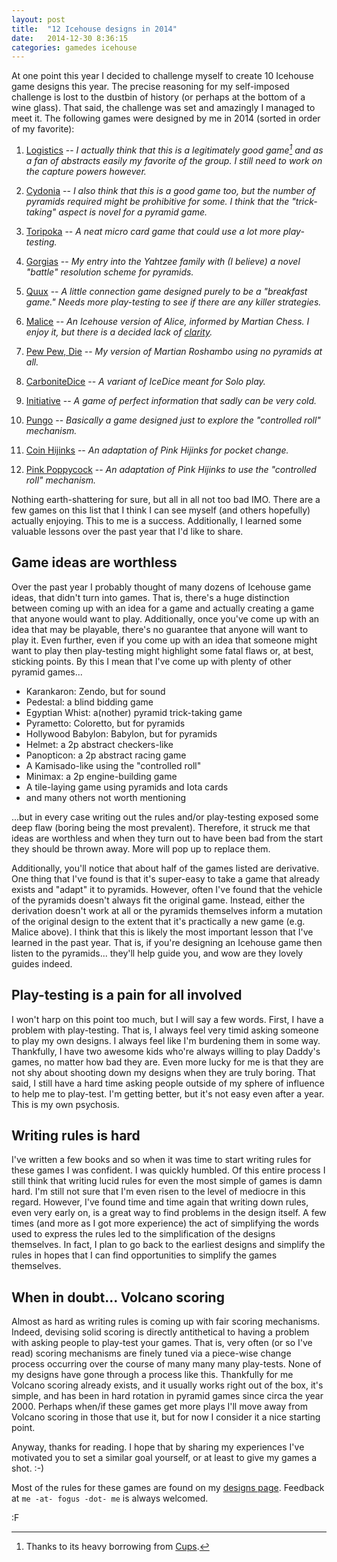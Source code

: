 ```yaml
---
layout: post
title:  "12 Icehouse designs in 2014"
date:   2014-12-30 8:36:15
categories: gamedes icehouse
---
```


At one point this year I decided to challenge myself to create 10 Icehouse game designs this year.  The precise reasoning for my self-imposed challenge is lost to the dustbin of history (or perhaps at the bottom of a wine glass).  That said, the challenge was set and amazingly I managed to meet it.  The following games were designed by me in 2014 (sorted in order of my favorite):

 1. [Logistics][l1] -- *I actually think that this is a legitimately 
    good game[^c] and as a fan of abstracts easily my favorite of the
	group. I still need to work on the capture powers however.*

 2. [Cydonia][l2] -- *I also think that this is a good game too, 
    but the number of pyramids required might be prohibitive for 
	some. I think that the "trick-taking" aspect is novel for a
	pyramid	game.*
	
 3. [Toripoka][l3] -- *A neat micro card game that could use a 
    lot more play-testing.*

 4. [Gorgias][l4] -- *My entry into the Yahtzee family with 
    (I believe) a novel "battle" resolution scheme for pyramids.*
	
 5. [Quux][l5] -- *A little connection game designed purely to be 
    a "breakfast game." Needs more play-testing to see if there
	are any killer strategies.*
 
 6. [Malice][l6] -- *An Icehouse version of Alice, informed by Martian
    Chess.  I enjoy it, but there is a decided lack of [clarity][lc].*

 7. [Pew Pew, Die][l7] -- *My version of Martian Roshambo using no
    pyramids at all.*
	
 8. [CarboniteDice][l8] -- *A variant of IceDice meant for Solo play.*
 
 9. [Initiative][l9] -- *A game of perfect information that sadly can 
    be very cold.*
 
 10. [Pungo][l10] -- *Basically a game designed just to explore the 
    "controlled roll" mechanism.*
	
 11. [Coin Hijinks][l11] -- *An adaptation of Pink Hijinks for pocket
   change.*

12. [Pink Poppycock][l12] -- *An adaptation of Pink Hijinks to use the
   "controlled roll" mechanism.*

Nothing earth-shattering for sure, but all in all not too bad IMO.  There are a few games on this list that I think I can see myself (and others hopefully) actually enjoying.  This to me is a success.  Additionally, I learned some valuable lessons over the past year that I'd like to share.

[l1]: http://fogus.me/fun/spiel/logistics/
[l2]: http://fogus.me/fun/spiel/cydonia
[l3]: http://fogus.me/fun/spiel/toripoka/
[l4]: http://fogus.me/fun/spiel/gorgias
[l5]: http://fogus.me/fun/spiel/quux/
[l6]: http://icehousegames.org/wiki/index.php?title=Malice
[l7]: http://fogus.me/fun/spiel/pewpewdie/
[l8]: http://icehousegames.org/wiki/index.php?title=CarboniteDice
[l9]: http://icehousegames.org/wiki/index.php?title=Initiative
[l10]: http://icehousegames.org/wiki/index.php?title=Pungo
[l11]: https://raw.githubusercontent.com/fogus/spiel/master/taschenspiele/coin-hijinks/README.markdown
[l12]: http://looneylabs.ning.com/forum/topics/pink-poppycock
[lc]: http://www.cameronius.com/games/shibumi/browne-elegance-5.pdf

## Game ideas are worthless

Over the past year I probably thought of many dozens of Icehouse game ideas, that didn't turn into games.  That is, there's a huge distinction between coming up with an idea for a game and actually creating a game that anyone would want to play.  Additionally, once you've come up with an idea that may be playable, there's no guarantee that anyone will want to play it.  Even further, even if you come up with an idea that someone might want to play then play-testing might highlight some fatal flaws or, at best, sticking points.  By this I mean that I've come up with plenty of other pyramid games...

 * Karankaron: Zendo, but for sound
 * Pedestal: a blind bidding game
 * Egyptian Whist: a(nother) pyramid trick-taking game
 * Pyrametto: Coloretto, but for pyramids
 * Hollywood Babylon: Babylon, but for pyramids
 * Helmet: a 2p abstract checkers-like
 * Panopticon: a 2p abstract racing game
 * A Kamisado-like using the "controlled roll"
 * Minimax: a 2p engine-building game
 * A tile-laying game using pyramids and Iota cards
 * and many others not worth mentioning

...but in every case writing out the rules and/or play-testing exposed some deep flaw (boring being the most prevalent).  Therefore, it struck me that ideas are worthless and when they turn out to have been bad from the start they should be thrown away.  More will pop up to replace them.

Additionally, you'll notice that about half of the games listed are derivative.  One thing that I've found is that it's super-easy to take a game that already exists and "adapt" it to pyramids.  However, often I've found that the vehicle of the pyramids doesn't always fit the original game.  Instead, either the derivation doesn't work at all or the pyramids themselves inform a mutation of the original design to the extent that it's practically a new game (e.g. Malice above).  I think that this is likely the most important lesson that I've learned in the past year.  That is, if you're designing an Icehouse game then listen to the pyramids... they'll help guide you, and wow are they lovely guides indeed.

## Play-testing is a pain for all involved

I won't harp on this point too much, but I will say a few words.  First, I have a problem with play-testing.  That is, I always feel very timid asking someone to play my own designs.  I always feel like I'm burdening them in some way.  Thankfully, I have two awesome kids who're always willing to play Daddy's games, no matter how bad they are.  Even more lucky for me is that they are not shy about shooting down my designs when they are truly boring.  That said, I still have a hard time asking people outside of my sphere of influence to help me to play-test.  I'm getting better, but it's not easy even after a year.  This is my own psychosis.

## Writing rules is hard

I've written a few books and so when it was time to start writing rules for these games I was confident.  I was quickly humbled.  Of this entire process I still think that writing lucid rules for even the most simple of games is damn hard.  I'm still not sure that I'm even risen to the level of mediocre in this regard.  However, I've found time and time again that writing down rules, even very early on, is a great way to find problems in the design itself.  A few times (and more as I got more experience) the act of simplifying the words used to express the rules led to the simplification of the designs themselves.  In fact, I plan to go back to the earliest designs and simplify the rules in hopes that I can find opportunities to simplify the games themselves.

## When in doubt... Volcano scoring

Almost as hard as writing rules is coming up with fair scoring mechanisms.  Indeed, devising solid scoring is directly antithetical to having a problem with asking people to play-test your games.  That is, very often (or so I've read) scoring mechanisms are finely tuned via a piece-wise change process occurring over the course of many many many play-tests.  None of my designs have gone through a process like this.  Thankfully for me Volcano scoring already exists, and it usually works right out of the box, it's simple, and has been in hard rotation in pyramid games since circa the year 2000.  Perhaps when/if these games get more plays I'll move away from Volcano scoring in those that use it, but for now I consider it a nice starting point.

Anyway, thanks for reading.  I hope that by sharing my experiences I've motivated you to set a similar goal yourself, or at least to give my games a shot. :-)

Most of the rules for these games are found on my [designs page](http://fogus.github.io/spiel/designs/).  Feedback at `me -at- fogus -dot- me` is always welcomed.

:F

[^c]: Thanks to its heavy borrowing from [Cups](http://boardgamegeek.com/boardgame/19916/cups).